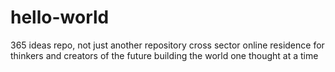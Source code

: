 # hello-world
365 ideas repo, not just another repository
cross sector online residence for thinkers
and creators of the future
building the world one thought at a time
